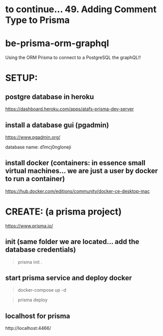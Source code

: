 # to continue... 49. Adding Comment Type to Prisma

# be-prisma-orm-graphql
Using the ORM Prisma to connect to a PostgreSQL the graphQL!!

# SETUP:
## postgre database in heroku 
https://dashboard.heroku.com/apps/atafs-prisma-dev-server

## install a database gui (pgadmin)
https://www.pgadmin.org/

database name: d1mcj0ngloneji

## install docker (containers: in essence small virtual machines... we are just a user by docker to run a container)
https://hub.docker.com/editions/community/docker-ce-desktop-mac


# CREATE: (a prisma project)
https://www.prisma.io/

## init (same folder we are located... add the database credentials)
> prisma init .

## start prisma service and deploy docker
> docker-compose up -d

> prisma deploy

## localhost for prisma
http://localhost:4466/
